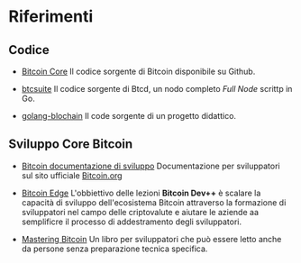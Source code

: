 # Riferimenti

## Codice

- [Bitcoin Core](https://github.com/bitcoin/bitcoin)
Il codice sorgente di Bitcoin disponibile su Github.

- [btcsuite](https://github.com/btcsuite)
Il codice sorgente di Btcd, un nodo completo *Full Node* scrittp in Go.

- [golang-blochain](https://github.com/tensor-programming/golang-blockchain)
Il code sorgente di un progetto didattico.

## Sviluppo Core Bitcoin

- [Bitcoin documentazione di sviluppo](https://bitcoin.org/it/documentazione-sviluppatori)
Documentazione per sviluppatori sul sito ufficiale [Bitcoin.org](https://bitcoin.org)

- [Bitcoin Edge](https://bitcoinedge.org/tutorials)
L'obbiettivo delle lezioni **Bitcoin Dev++** è scalare la capacità di sviluppo dell'ecosistema Bitcoin attraverso la formazione 
di sviluppatori nel campo delle criptovalute e aiutare le aziende aa semplificre il processo di addestramento degli sviluppatori.

- [Mastering Bitcoin](https://github.com/bitcoinbook/bitcoinbook)
Un libro per sviluppatori che può essere letto anche da persone senza preparazione tecnica specifica.
